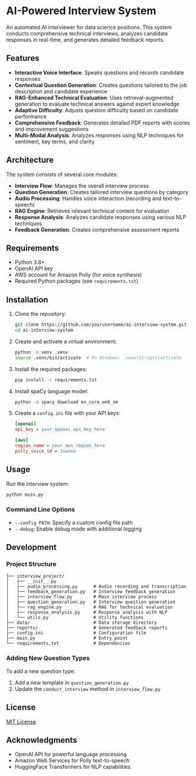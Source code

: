 # AI-Powered Interview System

An automated AI interviewer for data science positions. This system conducts comprehensive technical interviews, analyzes candidate responses in real-time, and generates detailed feedback reports.

## Features

- **Interactive Voice Interface**: Speaks questions and records candidate responses
- **Contextual Question Generation**: Creates questions tailored to the job description and candidate experience
- **RAG-Enhanced Technical Evaluation**: Uses retrieval-augmented generation to evaluate technical answers against expert knowledge
- **Adaptive Difficulty**: Adjusts question difficulty based on candidate performance
- **Comprehensive Feedback**: Generates detailed PDF reports with scores and improvement suggestions
- **Multi-Modal Analysis**: Analyzes responses using NLP techniques for sentiment, key terms, and clarity

## Architecture

The system consists of several core modules:

- **Interview Flow**: Manages the overall interview process
- **Question Generation**: Creates tailored interview questions by category
- **Audio Processing**: Handles voice interaction (recording and text-to-speech)
- **RAG Engine**: Retrieves relevant technical content for evaluation
- **Response Analysis**: Analyzes candidate responses using various NLP techniques
- **Feedback Generation**: Creates comprehensive assessment reports

## Requirements

- Python 3.8+
- OpenAI API key
- AWS account for Amazon Polly (for voice synthesis)
- Required Python packages (see `requirements.txt`)

## Installation

1. Clone the repository:
   ```bash
   git clone https://github.com/yourusername/ai-interview-system.git
   cd ai-interview-system
   ```

2. Create and activate a virtual environment:
   ```bash
   python -m venv .venv
   source .venv/bin/activate  # On Windows: .venv\Scripts\activate
   ```

3. Install the required packages:
   ```bash
   pip install -r requirements.txt
   ```

4. Install spaCy language model:
   ```bash
   python -m spacy download en_core_web_sm
   ```

5. Create a `config.ini` file with your API keys:
   ```ini
   [openai]
   api_key = your_openai_api_key_here

   [aws]
   region_name = your_aws_region_here
   polly_voice_id = Joanna
   ```

## Usage

Run the interview system:

```bash
python main.py
```

### Command Line Options

- `--config PATH`: Specify a custom config file path
- `--debug`: Enable debug mode with additional logging

## Development

### Project Structure

```
├── interview_project/
│   ├── __init__.py
│   ├── audio_processing.py      # Audio recording and transcription
│   ├── feedback_generation.py   # Interview feedback generation
│   ├── interview_flow.py        # Main interview process
│   ├── question_generation.py   # Interview question generation
│   ├── rag_engine.py            # RAG for technical evaluation
│   ├── response_analysis.py     # Response analysis with NLP
│   └── utils.py                 # Utility functions
├── data/                        # Data storage directory
├── reports/                     # Generated feedback reports
├── config.ini                   # Configuration file
├── main.py                      # Entry point
└── requirements.txt             # Dependencies
```

### Adding New Question Types

To add a new question type:

1. Add a new template in `question_generation.py`
2. Update the `conduct_interview` method in `interview_flow.py`

## License

[MIT License](LICENSE)

## Acknowledgments

- OpenAI API for powerful language processing
- Amazon Web Services for Polly text-to-speech
- HuggingFace Transformers for NLP capabilities
